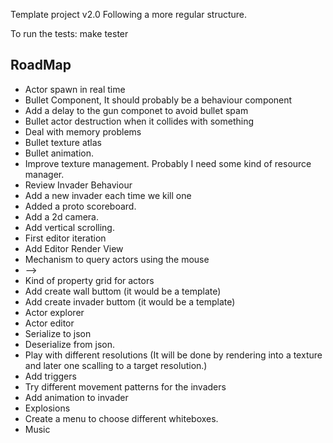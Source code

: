 Template project v2.0
Following a more regular structure.

To run the tests:
make tester


## RoadMap ##


* Actor spawn in real time
* Bullet Component, It should probably be a behaviour component
* Add a delay to the gun componet to avoid bullet spam
* Bullet actor destruction when it collides with something
* Deal with memory problems
* Bullet texture atlas
* Bullet animation.
* Improve texture management. Probably I need some kind of resource manager.
* Review Invader Behaviour
*  Add a new invader each time we kill one
* Added a proto scoreboard.
* Add a 2d camera.
* Add vertical scrolling.
* First editor iteration
* Add Editor Render View
* Mechanism to query actors using the mouse
* -->
* Kind of property grid for actors
* Add create wall buttom (it would be a template)
* Add create invader buttom (it would be a template)
* Actor explorer
* Actor editor
* Serialize to json
* Deserialize from json.
* Play with different resolutions (It will be done by rendering into a texture and later one scalling to a target resolution.)
* Add triggers
* Try different movement patterns for the invaders
* Add animation to invader
* Explosions
* Create a menu to choose different whiteboxes.
* Music



    